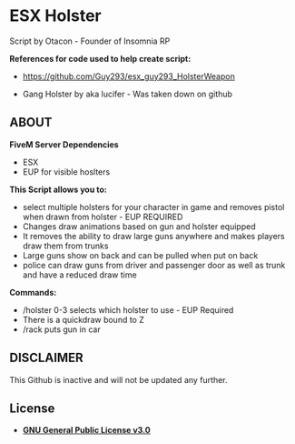 # ESX Holster

Script by Otacon - Founder of Insomnia RP

**References for code used to help create script:**

- https://github.com/Guy293/esx_guy293_HolsterWeapon

- Gang Holster by aka lucifer - Was taken down on github

## ABOUT
**FiveM Server Dependencies**
- ESX
- EUP for visible hoslters

**This Script allows you to:**
 - select multiple holsters for your character in game and removes pistol when drawn from holster - EUP REQUIRED
 - Changes draw animations based on gun and holster equipped
 - It removes the ability to draw large guns anywhere and makes players draw them from trunks
 - Large guns show on back and can be pulled when put on back
 - police can draw guns from driver and passenger door as well as trunk and have a reduced draw time
 
 **Commands:**
 - /holster 0-3 selects which holster to use - EUP Required
 - There is a quickdraw bound to Z
 - /rack puts gun in car
 
 ## DISCLAIMER
 
 This Github is inactive and will not be updated any further.
 
 ## License

- **[GNU General Public License v3.0](https://github.com/Dr-Otacon/esx_holster/blob/master/LICENSE)**
